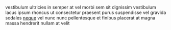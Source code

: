 vestibulum ultricies in semper at vel morbi sem sit dignissim vestibulum lacus
ipsum rhoncus ut consectetur praesent purus suspendisse vel gravida sodales
[neque](generated_webpages/est1.md) vel nunc nunc pellentesque et finibus
placerat at magna massa hendrerit nullam at velit